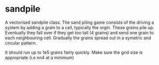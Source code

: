 # sandpile
A vectorised sandpile class.
The sand piling game consists of the driving a system by adding a grain to a cell, typically the orgin.
These grains pile up. Eventually they fall over if they get too tall (4 grains) and send one grain to each neighbouring cell.
Gradually the grains spread out in a symetric and circular pattern.

It should run up to 1e5 grains fairly quickly. Make sure the grid size is appropriate (i.e n*n*4 at a minimum)
